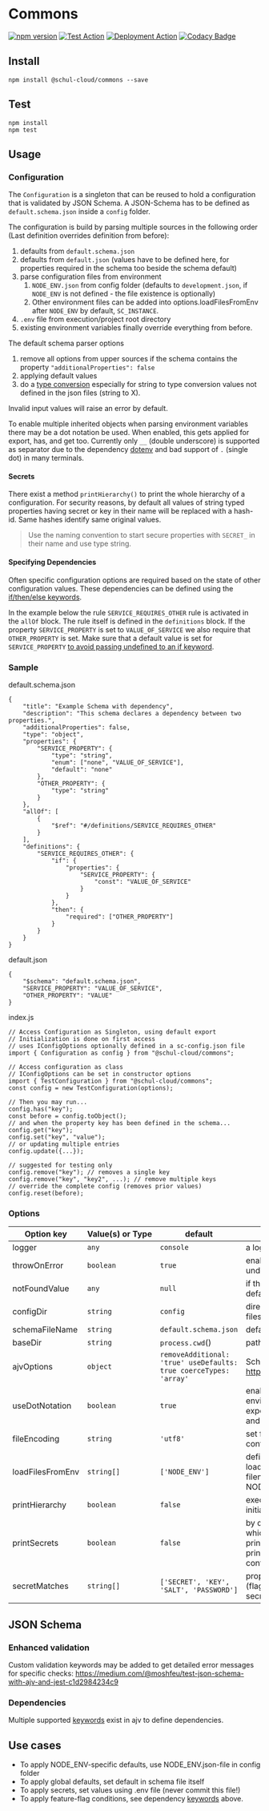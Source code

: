 # Commons

[![npm version](https://badge.fury.io/js/%40schul-cloud%2Fcommons.svg)](https://www.npmjs.com/package/@schul-cloud/commons)
[![Test Action](https://github.com/schul-cloud/commons/workflows/Test/badge.svg)](https://github.com/schul-cloud/commons/actions)
[![Deployment Action](https://github.com/schul-cloud/commons/workflows/Build%20and%20Publish/badge.svg)](https://github.com/schul-cloud/commons/actions)
[![Codacy Badge](https://api.codacy.com/project/badge/Grade/fd0d792b16a342a69df80cc4e96ef1f8)](https://www.codacy.com/manual/schul-cloud/commons?utm_source=github.com&utm_medium=referral&utm_content=schul-cloud/commons&utm_campaign=Badge_Grade)

<!--
[![Build Status][travis-image]][travis-url]
[![Dependency Status][daviddm-image]][daviddm-url]
[![Coverage percentage][coveralls-image]][coveralls-url]
[![experimental](http://badges.github.io/stability-badges/dist/experimental.svg)](http://github.com/badges/stability-badges)
-->

## Install

    npm install @schul-cloud/commons --save

## Test

    npm install
    npm test

## Usage

### Configuration

The `Configuration` is a singleton that can be reused to hold a configuration that is validated by JSON Schema. A JSON-Schema has to be defined as `default.schema.json` inside a `config` folder.

The configuration is build by parsing multiple sources in the following order (Last definition overrides definition from before):

1. defaults from `default.schema.json`
2. defaults from `default.json` (values have to be defined here, for properties required in the schema too beside the schema default)
3. parse configuration files from environment
   1. `NODE_ENV.json` from config folder (defaults to `development.json`, if `NODE_ENV` is not defined - the file existence is optionally)
   2. Other environment files can be added into options.loadFilesFromEnv after `NODE_ENV` by default, `SC_INSTANCE`.
4. `.env` file from execution/project root directory
5. existing environment variables finally override everything from before.

The default schema parser options

1. remove all options from upper sources if the schema contains the property `"additionalProperties": false`
2. applying default values
3. do a [type conversion](https://ajv.js.org/coercion.html) especially for string to type conversion values not defined in the json files (string to X).

Invalid input values will raise an error by default.

To enable multiple inherited objects when parsing environment variables there may be a dot notation be used. When enabled, this gets applied for export, has, and get too. Currently only `__` (double underscore) is supported as separator due to the dependency [dotenv](https://www.npmjs.com/package/dotenv#should-i-have-multiple-env-files) and bad support of `.` (single dot) in many terminals.

#### Secrets

There exist a method `printHierarchy()` to print the whole hierarchy of a configuration. For security reasons, by default all values of string typed properties having secret or key in their name will be replaced with a hash-id. Same hashes identify same original values.

> Use the naming convention to start secure properties with `SECRET_` in their name and use type string.

#### Specifying Dependencies

Often specific configuration options are required based on the state of other configuration values.
These dependencies can be defined using the [if/then/else keywords](https://github.com/epoberezkin/ajv/blob/master/KEYWORDS.md#ifthenelse).

In the example below the rule `SERVICE_REQUIRES_OTHER` rule is activated in the `allOf` block.
The rule itself is defined in the `definitions` block.
If the property `SERVICE_PROPERTY` is set to `VALUE_OF_SERVICE` we also require that `OTHER_PROPERTY` is set.
Make sure that a default value is set for `SERVICE_PROPERTY` [to avoid passing undefined to an if keyword](https://github.com/epoberezkin/ajv/issues/913).

### Sample

default.schema.json

    {
        "title": "Example Schema with dependency",
        "description": "This schema declares a dependency between two properties.",
        "additionalProperties": false,
        "type": "object",
        "properties": {
            "SERVICE_PROPERTY": {
                "type": "string",
                "enum": ["none", "VALUE_OF_SERVICE"],
                "default": "none"
            },
            "OTHER_PROPERTY": {
                "type": "string"
            }
        },
        "allOf": [
            {
                "$ref": "#/definitions/SERVICE_REQUIRES_OTHER"
            }
        ],
        "definitions": {
            "SERVICE_REQUIRES_OTHER": {
                "if": {
                    "properties": {
                        "SERVICE_PROPERTY": {
                            "const": "VALUE_OF_SERVICE"
                        }
                    }
                },
                "then": {
                    "required": ["OTHER_PROPERTY"]
                }
            }
        }
    }

default.json

    {
        "$schema": "default.schema.json",
        "SERVICE_PROPERTY": "VALUE_OF_SERVICE",
        "OTHER_PROPERTY": "VALUE"
    }

index.js

    // Access Configuration as Singleton, using default export
    // Initialization is done on first access
    // uses IConfigOptions optionally defined in a sc-config.json file
    import { Configuration as config } from "@schul-cloud/commons";

    // Access configuration as class
    // IConfigOptions can be set in constructor options
    import { TestConfiguration } from "@schul-cloud/commons";
    const config = new TestConfiguration(options);

    // Then you may run...
    config.has("key");
    const before = config.toObject();
    // and when the property key has been defined in the schema...
    config.get("key");
    config.set("key", "value");
    // or updating multiple entries
    config.update({...});

    // suggested for testing only
    config.remove("key"); // removes a single key
    config.remove("key", "key2", ...); // remove multiple keys
    // override the complete config (removes prior values)
    config.reset(before);

### Options

| Option&nbsp;key  | Value(s)&nbsp;or&nbsp;Type | default                                                           | Description                                                                                                                                                                                   |
| ---------------- | -------------------------- | ----------------------------------------------------------------- | --------------------------------------------------------------------------------------------------------------------------------------------------------------------------------------------- |
| logger           | `any`                      | `console`                                                         | a logger instance                                                                                                                                                                             |
| throwOnError     | `boolean`                  | `true`                                                            | enable throwing an error when an undefined configuration value is requested                                                                                                                   |
| notFoundValue    | `any`                      | `null`                                                            | if throwOnError is not set true, an alternate default value may returned                                                                                                                      |
| configDir        | `string`                   | `config`                                                          | directory where schema and configuration files are located                                                                                                                                    |
| schemaFileName   | `string`                   | `default.schema.json`                                             | default schema file name                                                                                                                                                                      |
| baseDir          | `string`                   | `process.cwd`()                                                   | path to folder where configDir is located                                                                                                                                                     |
| ajvOptions       | `object`                   | `removeAdditional: 'true' useDefaults: true coerceTypes: 'array'` | Schema Parser Options, see <https://github.com/epoberezkin/ajv#options>                                                                                                                       |
| useDotNotation   | `boolean`                  | `true`                                                            | enables dot notation for parsing environment variables (not json files!) and exporting the current config using has, get, and toObject.                                                       |
| fileEncoding     | `string`                   | `'utf8'`                                                          | set file encoding for imported schema and configuration files                                                                                                                                 |
| loadFilesFromEnv | `string[]`                 | `['NODE_ENV']`                                                    | defines the order of configuration files loaded by specified environment values filename must have json extension like NODE_ENV.json                                                          |
| printHierarchy   | `boolean`                  | `false`                                                           | executes printHierarchy() right after initialization                                                                                                                                          |
| printSecrets     | `boolean`                  | `false`                                                           | by default, secrets are replaced by hashes which are equal for same values using printHierarchy function. Set this `true` to print configuration values of keys containing `secret` or `key`. |
| secretMatches    | `string[]`                 | `['SECRET', 'KEY', 'SALT', 'PASSWORD']`                           | properties matching these expressions (flags added are `/gi`) are handled as secrets and will be hashed before printing                                                                       |

## JSON Schema

### Enhanced validation

Custom validation keywords may be added to get detailed error messages for specific checks:
<https://medium.com/@moshfeu/test-json-schema-with-ajv-and-jest-c1d2984234c9>

### Dependencies

Multiple supported [keywords](https://github.com/epoberezkin/ajv/blob/master/KEYWORDS.md#keywords) exist in ajv to define dependencies.

## Use cases

- To apply NODE_ENV-specific defaults, use NODE_ENV.json-file in config folder
- To apply global defaults, set default in schema file itself
- To apply secrets, set values using .env file (never commit this file!)
- To apply feature-flag conditions, see dependency [keywords](https://github.com/epoberezkin/ajv/blob/master/KEYWORDS.md#keywords) above.
